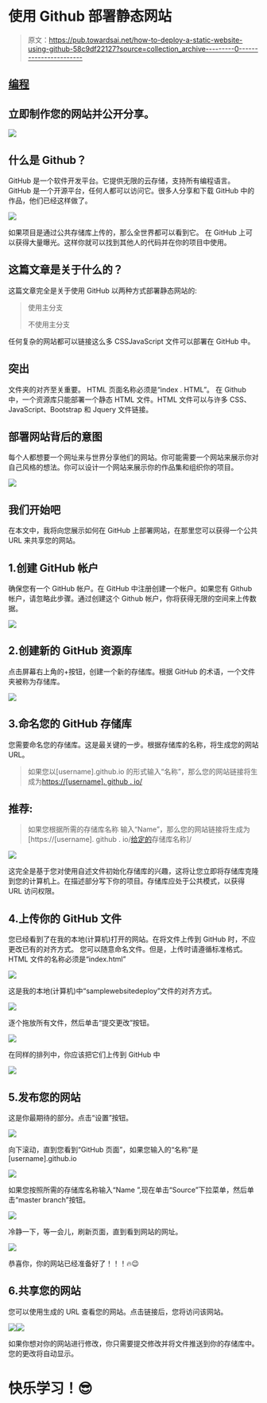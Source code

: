 # 使用 Github 部署静态网站

> 原文：<https://pub.towardsai.net/how-to-deploy-a-static-website-using-github-58c9df22127?source=collection_archive---------0----------------------->

## [编程](https://towardsai.net/p/category/programming)

## 立即制作您的网站并公开分享。

![](img/ef9fca509467d7da89b6e672e114ca2f.png)

## 什么是 Github？

GitHub 是一个软件开发平台。它提供无限的云存储，支持所有编程语言。
GitHub 是一个开源平台，任何人都可以访问它。很多人分享和下载 GitHub 中的作品，他们已经这样做了。

![](img/6c5d24973c72c6ee8c592f3fd13e3170.png)

如果项目是通过公共存储库上传的，那么全世界都可以看到它。
在 GitHub 上可以获得大量曝光。这样你就可以找到其他人的代码并在你的项目中使用。

## 这篇文章是关于什么的？

这篇文章完全是关于使用 GitHub 以两种方式部署静态网站的:

> 使用主分支
> 
> 不使用主分支

任何复杂的网站都可以链接这么多 CSSJavaScript 文件可以部署在 GitHub 中。

## 突出

文件夹的对齐至关重要。
HTML 页面名称必须是“index . HTML”。
在 Github 中，一个资源库只能部署一个静态 HTML 文件。HTML 文件可以与许多 CSS、JavaScript、Bootstrap 和 Jquery 文件链接。

## 部署网站背后的意图

每个人都想要一个网址来与世界分享他们的网站。你可能需要一个网站来展示你对自己风格的想法。你可以设计一个网站来展示你的作品集和组织你的项目。

![](img/8cbdbc5edad68e56b9ce83c491dc46f8.png)

## 我们开始吧

在本文中，我将向您展示如何在 GitHub 上部署网站，在那里您可以获得一个公共 URL 来共享您的网站。

## 1.创建 GitHub 帐户

确保您有一个 GitHub 帐户。在 GitHub 中注册创建一个帐户。如果您有 Github 帐户，请忽略此步骤。通过创建这个 Github 帐户，你将获得无限的空间来上传数据。

![](img/05ce77dd4ea33a5a278ab3f732a7b560.png)

## 2.创建新的 GitHub 资源库

点击屏幕右上角的+按钮，创建一个新的存储库。根据 GitHub 的术语，一个文件夹被称为存储库。

![](img/9209383f7b8d32dea340bba3d5c3523e.png)

## 3.命名您的 GitHub 存储库

您需要命名您的存储库。这是最关键的一步。根据存储库的名称，将生成您的网站 URL。

> 如果您以[username].github.io
> 的形式输入“名称”，那么您的网站链接将生成为[https://[username]. github . io/](/[username].github.io/)

## 推荐:

> 如果您根据所需的存储库名称
> 输入“Name”，那么您的网站链接将生成为[https://[username]. github . io/[给定的](https://[username].github.io/[given)存储库名称]/

![](img/f6cca7de1bf5a3fd1a704576d9c28bfa.png)

这完全是基于您对使用自述文件初始化存储库的兴趣，这将让您立即将存储库克隆到您的计算机上。在描述部分写下你的项目。存储库应处于公共模式，以获得 URL 访问权限。

## 4.上传你的 GitHub 文件

您已经看到了在我的本地(计算机)打开的网站。在将文件上传到 GitHub 时，不应更改已有的对齐方式。
您可以随意命名文件。但是，上传时请遵循标准格式。
HTML 文件的名称必须是“index.html”

![](img/8797df2da5f8dec7c7550bc0b0f7a1f2.png)

这是我的本地(计算机)中“samplewebsitedeploy”文件的对齐方式。

![](img/6284aecea68f8df1f79343bda8757f22.png)

逐个拖放所有文件，然后单击“提交更改”按钮。

![](img/eb90ce6b526f83446a357ef3b310d6ee.png)

在同样的排列中，你应该把它们上传到 GitHub 中

![](img/e5b9a6583455aa6a4a70811d1842efd7.png)

## 5.发布您的网站

这是你最期待的部分。点击“设置”按钮。

![](img/47ef94eb32fb72ab6bd8029c6950824b.png)

向下滚动，直到您看到“GitHub 页面”，如果您输入的“名称”是[username].github.io

![](img/54aa42347104cc1c918fd48c3a47841a.png)

如果您按照所需的存储库名称输入“Name ”,现在单击“Source”下拉菜单，然后单击“master branch”按钮。

![](img/c55423a6da7c64dacbcace690712267f.png)

冷静一下，等一会儿，刷新页面，直到看到网站的网址。

![](img/cc3805aa0acaa62218ca2fed60c5c797.png)

恭喜你，你的网站已经准备好了！！！🔥😉

## 6.共享您的网站

您可以使用生成的 URL 查看您的网站。点击链接后，您将访问该网站。

![](img/b3087594a36300d4d9942363aa3e69fa.png)![](img/1cc267f80632d98e9defdf517b1967d5.png)

如果你想对你的网站进行修改，你只需要提交修改并将文件推送到你的存储库中。您的更改将自动显示。

# 快乐学习！😎